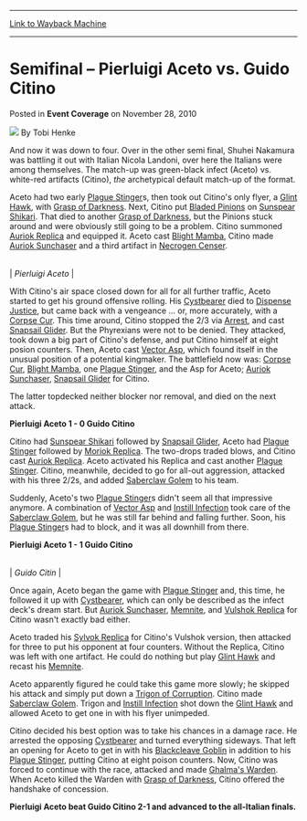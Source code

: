 
---
[Link to Wayback Machine](https://web.archive.org/web/20220703105031/https://magic.wizards.com/en/articles/archive/event-coverage/semifinal-%E2%80%93-pierluigi-aceto-vs-guido-citino-2010-11-28)

[_metadata_:author]:- "Tobi Henke"
[_metadata_:description]:- "And now it was down to four. Over in the other semi final, Shuhei Nakamura was battling it out with Italian Nicola Landoni, over here the Italians were among themselves. The match-up was green-black infect (Aceto) vs. white-red artifacts (Citino), the archetypical default match-up of the format. Aceto had two early Plague Stingers, then took out Citino's only flyer, a Glint"
[_metadata_:generator]:- "Drupal 7 (http://drupal.org)"
[_metadata_:node]:- "336366"
[_metadata_:publish_date]:- "2010-11-28"
[_metadata_:source]:- "div-main-content"
[_metadata_:title]:- "Semifinal – Pierluigi Aceto vs. Guido Citino"
[_metadata_:wayback_capture_timestamp]:- "2022-07-03 10:50:31"
[_metadata_:wayback_raw_url]:- "https://web.archive.org/web/20220703105031id_/https://magic.wizards.com/en/articles/archive/event-coverage/semifinal-%E2%80%93-pierluigi-aceto-vs-guido-citino-2010-11-28"
[_metadata_:wayback_url]:- "https://magic.wizards.com/en/articles/archive/event-coverage/semifinal-%E2%80%93-pierluigi-aceto-vs-guido-citino-2010-11-28"
---


Semifinal – Pierluigi Aceto vs. Guido Citino
============================================



 Posted in **Event Coverage**
 on November 28, 2010 






![](https://media.magic.wizards.com/styles/auth_small/public/images/person/henke_author.jpg)
By Tobi Henke











And now it was down to four. Over in the other semi final, Shuhei Nakamura was battling it out with Italian Nicola Landoni, over here the Italians were among themselves. The match-up was green-black infect (Aceto) vs. white-red artifacts (Citino), *the* archetypical default match-up of the format.


Aceto had two early [Plague Stinger](https://gatherer.wizards.com/Pages/Card/Details.aspx?name=Plague+Stinger)s, then took out Citino's only flyer, a [Glint Hawk](https://gatherer.wizards.com/Pages/Card/Details.aspx?name=Glint+Hawk), with [Grasp of Darkness](https://gatherer.wizards.com/Pages/Card/Details.aspx?name=Grasp+of+Darkness). Next, Citino put [Bladed Pinions](https://gatherer.wizards.com/Pages/Card/Details.aspx?name=Bladed+Pinions) on [Sunspear Shikari](https://gatherer.wizards.com/Pages/Card/Details.aspx?name=Sunspear+Shikari). That died to another [Grasp of Darkness](https://gatherer.wizards.com/Pages/Card/Details.aspx?name=Grasp+of+Darkness), but the Pinions stuck around and were obviously still going to be a problem. Citino summoned [Auriok Replica](https://gatherer.wizards.com/Pages/Card/Details.aspx?name=Auriok+Replica) and equipped it. Aceto cast [Blight Mamba](https://gatherer.wizards.com/Pages/Card/Details.aspx?name=Blight+Mamba), Citino made [Auriok Sunchaser](https://gatherer.wizards.com/Pages/Card/Details.aspx?name=Auriok+Sunchaser) and a third artifact in [Necrogen Censer](https://gatherer.wizards.com/Pages/Card/Details.aspx?name=Necrogen+Censer).





|  |
| --- |
| 
*Pierluigi Aceto* |


With Citino's air space closed down for all for all further traffic, Aceto started to get his ground offensive rolling. His [Cystbearer](https://gatherer.wizards.com/Pages/Card/Details.aspx?name=Cystbearer) died to [Dispense Justice](https://gatherer.wizards.com/Pages/Card/Details.aspx?name=Dispense+Justice), but came back with a vengeance ... or, more accurately, with a [Corpse Cur](https://gatherer.wizards.com/Pages/Card/Details.aspx?name=Corpse+Cur). This time around, Citino stopped the 2/3 via [Arrest](https://gatherer.wizards.com/Pages/Card/Details.aspx?name=Arrest), and cast [Snapsail Glider](https://gatherer.wizards.com/Pages/Card/Details.aspx?name=Snapsail+Glider). But the Phyrexians were not to be denied. They attacked, took down a big part of Citino's defense, and put Citino himself at eight posion counters. Then, Aceto cast [Vector Asp](https://gatherer.wizards.com/Pages/Card/Details.aspx?name=Vector+Asp), which found itself in the unusual position of a potential kingmaker. The battlefield now was: [Corpse Cur](https://gatherer.wizards.com/Pages/Card/Details.aspx?name=Corpse+Cur), [Blight Mamba](https://gatherer.wizards.com/Pages/Card/Details.aspx?name=Blight+Mamba), one [Plague Stinger](https://gatherer.wizards.com/Pages/Card/Details.aspx?name=Plague+Stinger), and the Asp for Aceto; [Auriok Sunchaser](https://gatherer.wizards.com/Pages/Card/Details.aspx?name=Auriok+Sunchaser), [Snapsail Glider](https://gatherer.wizards.com/Pages/Card/Details.aspx?name=Snapsail+Glider) for Citino.


The latter topdecked neither blocker nor removal, and died on the next attack.


**Pierluigi Aceto 1 - 0 Guido Citino**


Citino had [Sunspear Shikari](https://gatherer.wizards.com/Pages/Card/Details.aspx?name=Sunspear+Shikari) followed by [Snapsail Glider](https://gatherer.wizards.com/Pages/Card/Details.aspx?name=Snapsail+Glider), Aceto had [Plague Stinger](https://gatherer.wizards.com/Pages/Card/Details.aspx?name=Plague+Stinger) followed by [Moriok Replica](https://gatherer.wizards.com/Pages/Card/Details.aspx?name=Moriok+Replica). The two-drops traded blows, and Citino cast [Auriok Replica](https://gatherer.wizards.com/Pages/Card/Details.aspx?name=Auriok+Replica). Aceto activated his Replica and cast another [Plague Stinger](https://gatherer.wizards.com/Pages/Card/Details.aspx?name=Plague+Stinger). Citino, meanwhile, decided to go for all-out aggression, attacked with his three 2/2s, and added [Saberclaw Golem](https://gatherer.wizards.com/Pages/Card/Details.aspx?name=Saberclaw+Golem) to his team.


Suddenly, Aceto's two [Plague Stinger](https://gatherer.wizards.com/Pages/Card/Details.aspx?name=Plague+Stinger)s didn't seem all that impressive anymore. A combination of [Vector Asp](https://gatherer.wizards.com/Pages/Card/Details.aspx?name=Vector+Asp) and [Instill Infection](https://gatherer.wizards.com/Pages/Card/Details.aspx?name=Instill+Infection) took care of the [Saberclaw Golem](https://gatherer.wizards.com/Pages/Card/Details.aspx?name=Saberclaw+Golem), but he was still far behind and falling further. Soon, his [Plague Stinger](https://gatherer.wizards.com/Pages/Card/Details.aspx?name=Plague+Stinger)s had to block, and it was all downhill from there.


**Pierluigi Aceto 1 - 1 Guido Citino**





|  |
| --- |
| 
*Guido Citin* |


Once again, Aceto began the game with [Plague Stinger](https://gatherer.wizards.com/Pages/Card/Details.aspx?name=Plague+Stinger) and, this time, he followed it up with [Cystbearer](https://gatherer.wizards.com/Pages/Card/Details.aspx?name=Cystbearer), which can only be described as the infect deck's dream start. But [Auriok Sunchaser](https://gatherer.wizards.com/Pages/Card/Details.aspx?name=Auriok+Sunchaser), [Memnite](https://gatherer.wizards.com/Pages/Card/Details.aspx?name=Memnite), and [Vulshok Replica](https://gatherer.wizards.com/Pages/Card/Details.aspx?name=Vulshok+Replica) for Citino wasn't exactly bad either.


Aceto traded his [Sylvok Replica](https://gatherer.wizards.com/Pages/Card/Details.aspx?name=Sylvok+Replica) for Citino's Vulshok version, then attacked for three to put his opponent at four counters. Without the Replica, Citino was left with one artifact. He could do nothing but play [Glint Hawk](https://gatherer.wizards.com/Pages/Card/Details.aspx?name=Glint+Hawk) and recast his [Memnite](https://gatherer.wizards.com/Pages/Card/Details.aspx?name=Memnite).


Aceto apparently figured he could take this game more slowly; he skipped his attack and simply put down a [Trigon of Corruption](https://gatherer.wizards.com/Pages/Card/Details.aspx?name=Trigon+of+Corruption). Citino made [Saberclaw Golem](https://gatherer.wizards.com/Pages/Card/Details.aspx?name=Saberclaw+Golem). Trigon and [Instill Infection](https://gatherer.wizards.com/Pages/Card/Details.aspx?name=Instill+Infection) shot down the [Glint Hawk](https://gatherer.wizards.com/Pages/Card/Details.aspx?name=Glint+Hawk) and allowed Aceto to get one in with his flyer unimpeded.


Citino decided his best option was to take his chances in a damage race. He arrested the opposing [Cystbearer](https://gatherer.wizards.com/Pages/Card/Details.aspx?name=Cystbearer) and turned everything sideways. That left an opening for Aceto to get in with his [Blackcleave Goblin](https://gatherer.wizards.com/Pages/Card/Details.aspx?name=Blackcleave+Goblin) in addition to his [Plague Stinger](https://gatherer.wizards.com/Pages/Card/Details.aspx?name=Plague+Stinger), putting Citino at eight poison counters. Now, Citino was forced to continue with the race, attacked and made [Ghalma's Warden](https://gatherer.wizards.com/Pages/Card/Details.aspx?name=Ghalma%27s+Warden). When Aceto killed the Warden with [Grasp of Darkness](https://gatherer.wizards.com/Pages/Card/Details.aspx?name=Grasp+of+Darkness), Citino offered the handshake of concession.


**Pierluigi Aceto beat Guido Citino 2-1 and advanced to the all-Italian finals.**







